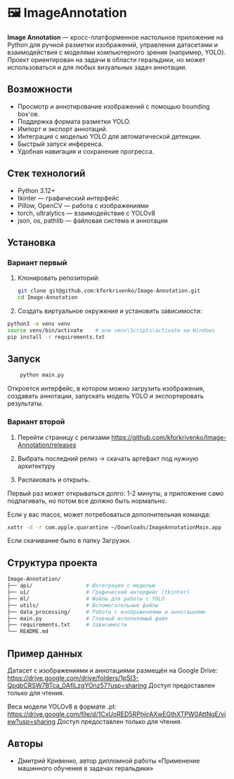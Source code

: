 # 🖼️ ImageAnnotation

**Image Annotation** — кросс-платформенное настольное приложение на Python для ручной разметки изображений, управления датасетами и взаимодействия с моделями компьютерного зрения (например, YOLO). Проект ориентирован на задачи в области геральдики, но может использоваться и для любых визуальных задач аннотации.

## Возможности

- Просмотр и аннотирование изображений с помощью bounding box'ов.
- Поддержка формата разметки YOLO.
- Импорт и экспорт аннотаций.
- Интеграция с моделью YOLO для автоматической детекции.
- Быстрый запуск инференса.
- Удобная навигация и сохранение прогресса.

## Стек технологий

- Python 3.12+
- tkinter — графический интерфейс
- Pillow, OpenCV — работа с изображениями
- torch, ultralytics — взаимодействие с YOLOv8
- json, os, pathlib — файловая система и аннотации

## Установка

### Вариант первый
1. Клонировать репозиторий:
   ```bash
   git clone git@github.com:kforkrivenko/Image-Annotation.git
   cd Image-Annotation

2. Создать виртуальное окружение и установить зависимости:

```bash
python3 -m venv venv
source venv/bin/activate    # или venv\Scripts\activate на Windows
pip install -r requirements.txt
```

## Запуск

```bash
    python main.py
```

Откроется интерфейс, в котором можно загрузить изображения, создавать аннотации, запускать модель YOLO и экспортировать результаты.

### Вариант второй

1. Перейти страницу с релизами https://github.com/kforkrivenko/Image-Annotation/releases

2. Выбрать последний релиз -> скачать артефакт под нужную архитектуру

3. Распаковать и открыть.

Первый раз может открываться долго: 1-2 минуты, а приложение само подлагивать, но потом все должно быть нормально.

Если у вас macos, может потребоваться дополнительная команда:

```bash
xattr -d -r com.apple.quarantine ~/Downloads/ImageAnnotationMain.app
```

Если скачивание было в папку Загрузки.


## Структура проекта

```bash
Image-Annotation/
├── api/                 # Интеграция с моделью
├── ui/                  # Графический интерфейс (tkinter)
├── ml/                  # Файлы для работы с YOLO
├── utils/               # Вспомогательные файлы
├── data_processing/     # Работа с изображениями и аннотациями
├── main.py              # Главный исполняемый файл
├── requirements.txt     # Зависимости
└── README.md
```


## Пример данных
Датасет с изображениями и аннотациями размещён на Google Drive:
https://drive.google.com/drive/folders/1pSI3-QpqbCRSW7BTca_0AflLzgYOnz57?usp=sharing
Доступ предоставлен только для чтения.

Веса модели YOLOv8 в формате .pt:
https://drive.google.com/file/d/1CxUoRED5RPhjirAXwEGthXTPW0AttNqE/view?usp=sharing
Доступ предоставлен только для чтения.

## Авторы
- Дмитрий Кривенко, автор дипломной работы «Применение машинного обучения в задачах геральдики»
